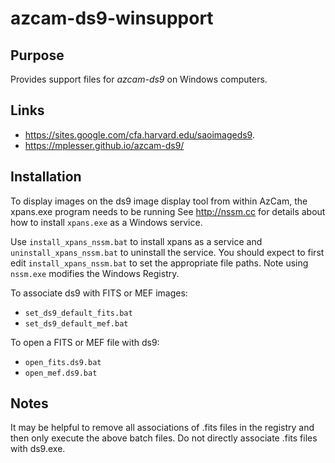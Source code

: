 # azcam-ds9-winsupport

## Purpose

Provides support files for *azcam-ds9* on Windows computers.

## Links

- https://sites.google.com/cfa.harvard.edu/saoimageds9.
- https://mplesser.github.io/azcam-ds9/

## Installation

To display images on the ds9 image display tool from within AzCam, the xpans.exe program needs to be running See http://nssm.cc for details about how to install `xpans.exe` as a Windows service.

Use `install_xpans_nssm.bat` to install xpans as a service and `uninstall_xpans_nssm.bat` to uninstall the service.  You should expect to first edit `install_xpans_nssm.bat` to set the appropriate file paths. Note using `nssm.exe` modifies the Windows Registry.

To associate ds9 with FITS or MEF images:

- `set_ds9_default_fits.bat`
- `set_ds9_default_mef.bat`

To open a FITS or MEF file with ds9:

- `open_fits.ds9.bat`
- `open_mef.ds9.bat`

## Notes
It may be helpful to remove all associations of .fits files in the registry and then only
execute the above batch files.  Do not directly associate .fits files with ds9.exe.